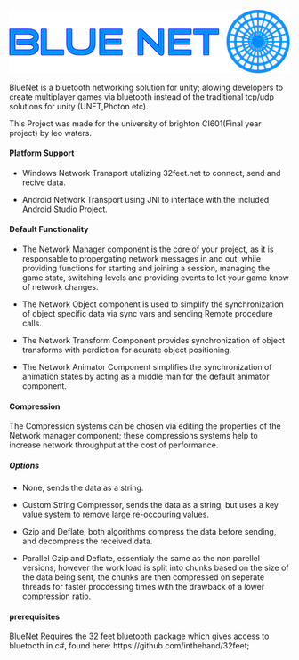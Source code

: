 ![](https://github.com/Leo-Waters/BlueNet-CI601/blob/main/Assets/BlueNet/Icons/BlueNetLogo.png?raw=true)

BlueNet is a bluetooth networking solution for unity; alowing developers to create multiplayer games via bluetooth instead of the traditional tcp/udp solutions for unity (UNET,Photon etc).

This Project was made for the university of brighton CI601(Final year project) by leo waters.

<h4>Platform Support</h4>

- Windows Network Transport utalizing 32feet.net to connect, send and recive data.

- Android Network Transport using JNI to interface with the included Android Studio Project.

<h4>Default Functionality</h4>

- The Network Manager component is the core of your project, as it is responsable to propergating network messages in and out, while providing functions for starting and joining a session, managing the game state, switching levels and providing events to let your game know of network changes.
  
- The Network Object component is used to simplify the synchronization of object specific data via sync vars and sending Remote procedure calls.
  
- The Network Transform Component provides synchronization of object transforms with perdiction for acurate object positioning.
  
- The Network Animator Component simplifies the synchronization of animation states by acting as a middle man for the default animator component.
  
<h4>Compression</h4>
The Compression systems can be chosen via editing the properties of the Network manager component; these compressions systems help to increase network throughput at the cost of performance.

<h5>Options</h5>

- None, sends the data as a string.
  
- Custom String Compressor, sends the data as a string, but uses a key value system to remove large re-occouring values.

- Gzip and Deflate, both algorithms compress the data before sending, and decompress the received data.

- Parallel Gzip and Deflate, essentialy the same as the non parellel versions, however the work load is split into chunks based on the size of the data being sent, the chunks are then compressed on seperate threads for faster proccessing times with the drawback of a lower compression ratio.

<h4>prerequisites</h4>
BlueNet Requires the 32 feet bluetooth package which gives access to bluetooth in c#, found here: https://github.com/inthehand/32feet;



